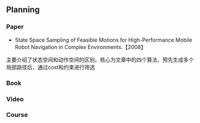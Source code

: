 ## Planning


### Paper
- State Space Sampling of Feasible Motions for High-Performance Mobile Robot Navigation in Complex Environments.【2008】

主要介绍了状态空间和动作空间的区别。核心为文章中的四个算法，预先生成多个局部路径后，通过cost和约束进行筛选


### Book

### Video

### Course
